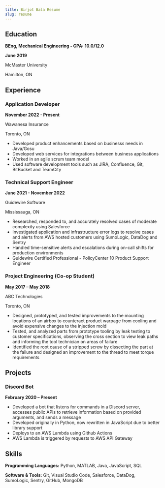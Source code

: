 ```yaml
---
title: Birjot Bala Resume
slug: resume
---
```


## Education 
**BEng, Mechanical Engineering - GPA: 10.0/12.0**

**June 2019**

McMaster University

Hamilton, ON

## Experience

### Application Developer

**November 2022 - Present**

Wawanesa Insurance

Toronto, ON
- Developed product enhancements based on businesss needs in Java/Gosu
- Developed web services for integrations between business applications
- Worked in an agile scrum team model
- Used software development tools such as JIRA, Confluence, Git, BitBucket and TeamCity

### Technical Support Engineer

**June 2021 - November 2022**

Guidewire Software

Mississauga, ON
- Researched, responded to, and accurately resolved cases of moderate complexity using Salesforce
- Investigated application and infrastructure error logs to resolve cases and alerts from AWS hosted customers using SumoLogic, DataDog and Sentry
- Handled time-sensitive alerts and escalations during on-call shifts for production environments
- Guidewire Certified Professional - PolicyCenter 10 Product Support Engineer

### Project Engineering (Co-op Student)

**May 2017 – May 2018**

ABC Technologies

Toronto, ON
- Designed, prototyped, and tested improvements to the mounting locations of an airbox to counteract product warpage from cooling and avoid expensive changes to the injection mold
- Tested, and analyzed parts from prototype tooling by leak testing to customer specifications, observing the cross section to view leak paths and informing the tool technician on areas of failure
- Identified the root cause of a stripped screw by dissecting the part at the failure and designed an improvement to the thread to meet torque requirements

## Projects

### Discord Bot

**February 2020 – Present**
- Developed a bot that listens for commands in a Discord server, accesses public APIs to retrieve information based on provided arguments, and sends a message
- Developed originally in Python, now rewritten in JavaScript due to better library support
- Deploys to an AWS Lambda using Github Actions
- AWS Lambda is triggered by requests to AWS API Gateway

## Skills
**Programming Languages:** Python, MATLAB, Java, JavaScript, SQL

**Software & Tools:** Git, Visual Studio Code, Salesforce, DataDog, SumoLogic, Sentry, GitHub, MongoDB
